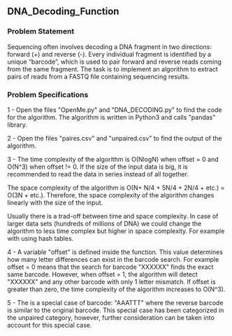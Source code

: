## DNA_Decoding_Function

### Problem Statement
Sequencing often involves decoding a DNA fragment in two directions: forward (+) and reverse (-). 
Every individual fragment is identified by a unique “barcode”, 
which is used to pair forward and reverse reads coming from the same fragment. 
The task is to implement an algorithm to extract pairs of reads from a FASTQ file containing sequencing results.

### Problem Specifications
1 - Open the files "OpenMe.py" and "DNA_DECODING.py" to find the code for the algorithm. The algorithm is written in Python3 and calls "pandas" library. 

2 - Open the files "paires.csv" and "unpaired.csv" to find the output of the algorithm.

3 - The time complexity of the algorithm is O(NlogN) when offset = 0 and O(N^3) when offset != 0. If the size of the input data is big, it is recommended to read the data in series instead of all together. 

  The space complexity of the algorithm is O(N+ N/4 + 5N/4 + 2N/4 + etc.) = O(3N + etc.).
  Therefore, the space complexity of the algorithm changes linearly with the size of the input. 
  
  Usually there is a trad-off between time and space complexity. In case of larger data sets (hundreds of millions of DNA) we could change the algorithm to less time complex but higher in space complexity. For example with using hash tables. 

4 - A variable "offset" is defined inside the function. This value determines how many letter differences can exist in the barcode search.
  For example offset = 0 means that the search for barcode "XXXXXX" finds the exact same barcode. 
  However, when offset = 1, the algorithm will detect "XXXXXX" and any other barcode with only 1 letter mismatch. 
  If offset is greater than zero, the time complexity of the algorithm increases to O(N^3). 
  
5 - The is a special case of barcode: "AAATTT" where the reverse barcode is similar to the original barcode. 
This special case has been categorized in the unpaired category, however, further consideration can be taken into account for this special case.
